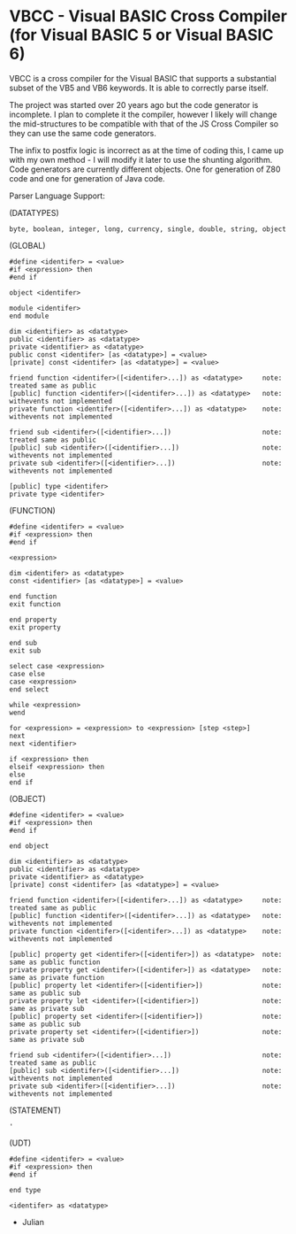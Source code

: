 # VBCC - Visual BASIC Cross Compiler (for Visual BASIC 5 or Visual BASIC 6)

VBCC is a cross compiler for the Visual BASIC that supports a substantial subset of the VB5 and VB6 keywords.  It is able to correctly parse itself.

The project was started over 20 years ago but the code generator is incomplete.  I plan to complete it the compiler, however I likely will change the mid-structures to be compatible with that of the JS Cross Compiler so they can use the same code generators.

The infix to postfix logic is incorrect as at the time of coding this, I came up with my own method - I will modify it later to use the shunting algorithm.  Code generators are currently different objects.  One for generation of Z80 code and one for generation of Java code.

Parser Language Support:

(DATATYPES)

	byte, boolean, integer, long, currency, single, double, string, object

(GLOBAL)

	#define <identifer> = <value>
	#if <expression> then
	#end if

	object <identifer>

	module <identifer>
	end module

	dim <identifier> as <datatype>
	public <identifier> as <datatype>
	private <identifier> as <datatype>
	public const <identifer> [as <datatype>] = <value>
	[private] const <identifer> [as <datatype>] = <value>

	friend function <identifer>([<identifer>...]) as <datatype>     note: treated same as public
	[public] function <identifer>([<identifer>...]) as <datatype>   note: withevents not implemented
	private function <identifer>([<identifer>...]) as <datatype>    note: withevents not implemented

	friend sub <identifer>([<identifier>...])                       note: treated same as public
	[public] sub <identifer>([<identifier>...])                     note: withevents not implemented
	private sub <identifer>([<identifier>...])                      note: withevents not implemented

	[public] type <identifer>
	private type <identifer>

(FUNCTION)

	#define <identifer> = <value>
	#if <expression> then
	#end if

	<expression>

	dim <identifer> as <datatype>
	const <identifier> [as <datatype>] = <value>

	end function
	exit function

	end property
	exit property

	end sub
	exit sub

	select case <expression>
	case else
	case <expression>
	end select

	while <expression>
	wend

	for <expression> = <expression> to <expression> [step <step>]
	next
	next <identifier>

	if <expression> then
	elseif <expression> then
	else
	end if


(OBJECT)

	#define <identifer> = <value>
	#if <expression> then
	#end if

	end object

	dim <identifier> as <datatype>
	public <identifier> as <datatype>
	private <identifier> as <datatype>
	[private] const <identifer> [as <datatype>] = <value>

	friend function <identifer>([<identifer>...]) as <datatype>     note: treated same as public
	[public] function <identifer>([<identifer>...]) as <datatype>   note: withevents not implemented
	private function <identifer>([<identifer>...]) as <datatype>    note: withevents not implemented

	[public] property get <identifer>([<identifer>]) as <datatype>  note: same as public function
	private property get <identifer>([<identifer>]) as <datatype>   note: same as private function
	[public] property let <identifer>([<identifier>])               note: same as public sub
	private property let <identifer>([<identifier>])                note: same as private sub
	[public] property set <identifer>([<identifier>])               note: same as public sub
	private property set <identifer>([<identifier>])                note: same as private sub

	friend sub <identifer>([<identifier>...])                       note: treated same as public
	[public] sub <identifer>([<identifier>...])                     note: withevents not implemented
	private sub <identifer>([<identifier>...])                      note: withevents not implemented


(STATEMENT)

	'


(UDT)

	#define <identifer> = <value>
	#if <expression> then
	#end if

	end type

	<identifer> as <datatype>


- Julian
